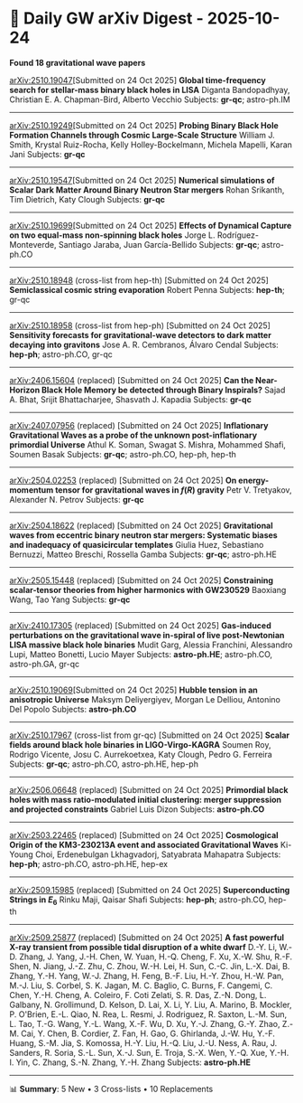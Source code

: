 # 📡 Daily GW arXiv Digest - 2025-10-24
**Found 18 gravitational wave papers**

[arXiv:2510.19047](https://arxiv.org/abs/2510.19047)[Submitted on 24 Oct 2025]
**Global time-frequency search for stellar-mass binary black holes in LISA**
Diganta Bandopadhyay, Christian E. A. Chapman-Bird, Alberto Vecchio
Subjects: **gr-qc**; astro-ph.IM

---

[arXiv:2510.19249](https://arxiv.org/abs/2510.19249)[Submitted on 24 Oct 2025]
**Probing Binary Black Hole Formation Channels through Cosmic Large-Scale Structure**
William J. Smith, Krystal Ruiz-Rocha, Kelly Holley-Bockelmann, Michela Mapelli, Karan Jani
Subjects: **gr-qc**

---

[arXiv:2510.19547](https://arxiv.org/abs/2510.19547)[Submitted on 24 Oct 2025]
**Numerical simulations of Scalar Dark Matter Around Binary Neutron Star mergers**
Rohan Srikanth, Tim Dietrich, Katy Clough
Subjects: **gr-qc**

---

[arXiv:2510.19699](https://arxiv.org/abs/2510.19699)[Submitted on 24 Oct 2025]
**Effects of Dynamical Capture on two equal-mass non-spinning black holes**
Jorge L. Rodríguez-Monteverde, Santiago Jaraba, Juan García-Bellido
Subjects: **gr-qc**; astro-ph.CO

---

[arXiv:2510.18948](https://arxiv.org/abs/2510.18948) (cross-list from hep-th) [Submitted on 24 Oct 2025]
**Semiclassical cosmic string evaporation**
Robert Penna
Subjects: **hep-th**; gr-qc

---

[arXiv:2510.18958](https://arxiv.org/abs/2510.18958) (cross-list from hep-ph) [Submitted on 24 Oct 2025]
**Sensitivity forecasts for gravitational-wave detectors to dark matter decaying into gravitons**
Jose A. R. Cembranos, Álvaro Cendal
Subjects: **hep-ph**; astro-ph.CO, gr-qc

---

[arXiv:2406.15604](https://arxiv.org/abs/2406.15604) (replaced) [Submitted on 24 Oct 2025]
**Can the Near-Horizon Black Hole Memory be detected through Binary Inspirals?**
Sajad A. Bhat, Srijit Bhattacharjee, Shasvath J. Kapadia
Subjects: **gr-qc**

---

[arXiv:2407.07956](https://arxiv.org/abs/2407.07956) (replaced) [Submitted on 24 Oct 2025]
**Inflationary Gravitational Waves as a probe of the unknown post-inflationary primordial Universe**
Athul K. Soman, Swagat S. Mishra, Mohammed Shafi, Soumen Basak
Subjects: **gr-qc**; astro-ph.CO, hep-ph, hep-th

---

[arXiv:2504.02253](https://arxiv.org/abs/2504.02253) (replaced) [Submitted on 24 Oct 2025]
**On energy-momentum tensor for gravitational waves in $f(R)$ gravity**
Petr V. Tretyakov, Alexander N. Petrov
Subjects: **gr-qc**

---

[arXiv:2504.18622](https://arxiv.org/abs/2504.18622) (replaced) [Submitted on 24 Oct 2025]
**Gravitational waves from eccentric binary neutron star mergers: Systematic biases and inadequacy of quasicircular templates**
Giulia Huez, Sebastiano Bernuzzi, Matteo Breschi, Rossella Gamba
Subjects: **gr-qc**; astro-ph.HE

---

[arXiv:2505.15448](https://arxiv.org/abs/2505.15448) (replaced) [Submitted on 24 Oct 2025]
**Constraining scalar-tensor theories from higher harmonics with GW230529**
Baoxiang Wang, Tao Yang
Subjects: **gr-qc**

---

[arXiv:2410.17305](https://arxiv.org/abs/2410.17305) (replaced) [Submitted on 24 Oct 2025]
**Gas-induced perturbations on the gravitational wave in-spiral of live post-Newtonian LISA massive black hole binaries**
Mudit Garg, Alessia Franchini, Alessandro Lupi, Matteo Bonetti, Lucio Mayer
Subjects: **astro-ph.HE**; astro-ph.CO, astro-ph.GA, gr-qc

---

[arXiv:2510.19069](https://arxiv.org/abs/2510.19069)[Submitted on 24 Oct 2025]
**Hubble tension in an anisotropic Universe**
Maksym Deliyergiyev, Morgan Le Delliou, Antonino Del Popolo
Subjects: **astro-ph.CO**

---

[arXiv:2510.17967](https://arxiv.org/abs/2510.17967) (cross-list from gr-qc) [Submitted on 24 Oct 2025]
**Scalar fields around black hole binaries in LIGO-Virgo-KAGRA**
Soumen Roy, Rodrigo Vicente, Josu C. Aurrekoetxea, Katy Clough, Pedro G. Ferreira
Subjects: **gr-qc**; astro-ph.CO, astro-ph.HE, hep-ph

---

[arXiv:2506.06648](https://arxiv.org/abs/2506.06648) (replaced) [Submitted on 24 Oct 2025]
**Primordial black holes with mass ratio-modulated initial clustering: merger suppression and projected constraints**
Gabriel Luis Dizon
Subjects: **astro-ph.CO**

---

[arXiv:2503.22465](https://arxiv.org/abs/2503.22465) (replaced) [Submitted on 24 Oct 2025]
**Cosmological Origin of the KM3-230213A event and associated Gravitational Waves**
Ki-Young Choi, Erdenebulgan Lkhagvadorj, Satyabrata Mahapatra
Subjects: **hep-ph**; astro-ph.CO, astro-ph.HE, hep-ex

---

[arXiv:2509.15985](https://arxiv.org/abs/2509.15985) (replaced) [Submitted on 24 Oct 2025]
**Superconducting Strings in $E_6$**
Rinku Maji, Qaisar Shafi
Subjects: **hep-ph**; astro-ph.CO, hep-th

---

[arXiv:2509.25877](https://arxiv.org/abs/2509.25877) (replaced) [Submitted on 24 Oct 2025]
**A fast powerful X-ray transient from possible tidal disruption of a white dwarf**
D.-Y. Li, W.-D. Zhang, J. Yang, J.-H. Chen, W. Yuan, H.-Q. Cheng, F. Xu, X.-W. Shu, R.-F. Shen, N. Jiang, J.-Z. Zhu, C. Zhou, W.-H. Lei, H. Sun, C.-C. Jin, L.-X. Dai, B. Zhang, Y.-H. Yang, W.-J. Zhang, H. Feng, B.-F. Liu, H.-Y. Zhou, H.-W. Pan, M.-J. Liu, S. Corbel, S. K. Jagan, M. C. Baglio, C. Burns, F. Cangemi, C. Chen, Y.-H. Cheng, A. Coleiro, F. Coti Zelati, S. R. Das, Z.-N. Dong, L. Galbany, N. Grollimund, D. Kelson, D. Lai, X. Li, Y. Liu, A. Marino, B. Mockler, P. O'Brien, E.-L. Qiao, N. Rea, L. Resmi, J. Rodriguez, R. Saxton, L.-M. Sun, L. Tao, T.-G. Wang, Y.-L. Wang, X.-F. Wu, D. Xu, Y.-J. Zhang, G.-Y. Zhao, Z.-M. Cai, Y. Chen, B. Cordier, Z. Fan, H. Gao, G. Ghirlanda, J.-W. Hu, Y.-F. Huang, S.-M. Jia, S. Komossa, H.-Y. Liu, H.-Q. Liu, J.-U. Ness, A. Rau, J. Sanders, R. Soria, S.-L. Sun, X.-J. Sun, E. Troja, S.-X. Wen, Y.-Q. Xue, Y.-H. I. Yin, C. Zhang, S.-N. Zhang, Y.-H. Zhang
Subjects: **astro-ph.HE**

---

📊 **Summary**: 5 New • 3 Cross-lists • 10 Replacements